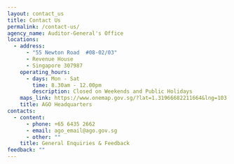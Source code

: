 ```yaml
---
layout: contact_us
title: Contact Us
permalink: /contact-us/
agency_name: Auditor-General's Office
locations:
  - address:
      - "55 Newton Road  #08-02/03"
      - Revenue House
      - Singapore 307987
    operating_hours:
      - days: Mon - Sat
        time: 8.30am - 12.00pm
        description: Closed on Weekends and Public Holidays
    maps_link: https://www.onemap.gov.sg/?lat=1.31966682211664&lng=103.842105076401
    title: AGO Headquarters
contacts:
  - content:
      - phone: +65 6435 2662
      - email: ago_email@ago.gov.sg
      - other: ""
    title: General Enquiries & Feedback
feedback: ""
---
```

